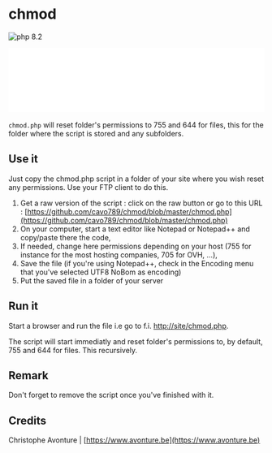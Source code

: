 # chmod

![php 8.2](https://img.shields.io/badge/php-8.2-brightgreen?style=flat)

![Banner](./banner.svg)

`chmod.php` will reset folder's permissions to 755 and 644 for files, this for the folder where the script is stored and any subfolders.

## Use it

Just copy the chmod.php script in a folder of your site where you wish reset any permissions. Use your FTP client to do this.

1.  Get a raw version of the script : click on the raw button or go to this URL : [https://github.com/cavo789/chmod/blob/master/chmod.php](https://github.com/cavo789/chmod/blob/master/chmod.php)
2.  On your computer, start a text editor like Notepad or Notepad++ and copy/paste there the code,
3.  If needed, change here permissions depending on your host (755 for instance for the most hosting companies, 705 for OVH, ...),
4.  Save the file (if you're using Notepad++, check in the Encoding menu that you've selected UTF8 NoBom as encoding)
5.  Put the saved file in a folder of your server

## Run it

Start a browser and run the file i.e go to f.i. [http://site/chmod.php](http://site/chmod.php).

The script will start immediatly and reset folder's permissions to, by default, 755 and 644 for files. This recursively.

## Remark

Don't forget to remove the script once you've finished with it.

## Credits

Christophe Avonture | [https://www.avonture.be](https://www.avonture.be)
